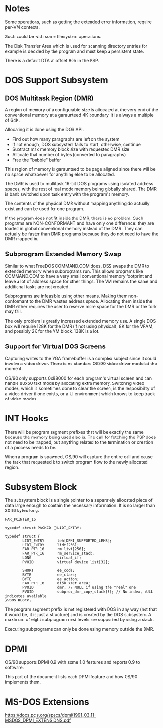 # Notes

Some operations, such as getting the extended error information, require per-VM contexts.

Such could be with some filesystem operations.

The Disk Transfer Area which is used for scanning directory entries for example is decided by the program and must keep a persistent state.

There is a default DTA at offset 80h in the PSP.

# DOS Support Subsystem

## DOS Multitask Region (DMR)

A region of memory of a configurable size is allocated at the very end of the conventional memory at a garaunteed 4K boundary. It is always a multiple of 64K.

Allocating it is done using the DOS API.

- Find out how many paragraphs are left on the system
- If not enough, DOS subsystem fails to start, otherwise, continue
- Subtract max memory block size with requested DMR size
- Allocate that number of bytes (converted to paragraphs)
- Free the "bubble" buffer

This region of memory is garaunteed to be page aligned since there will be no space whatsoever for anything else to be allocated.

The DMR is used to multitask 16-bit DOS programs using isolated address spaces, with the rest of real mode memory being globally shared. The DMR is bank switched upon task entry with the program's memory.

The contents of the physical DMR without mapping anything do actually exist and can be used for one program.

If the program does not fit inside the DMR, there is no problem. Such programs are NON-CONFORMANT and have only one difference: they are loaded in global conventional memory instead of the DMR. They can actually be faster than DMR programs because they do not need to have the DMR mapped in.

## Subprogram Extended Memory Swap

Similar to what FreeDOS COMMAND.COM does, DSS swaps the DMR to extended memory when subprograms run. This allows programs like COMMAND.COM to have a very small conventional memory footprint and leave a lot of address space for other things. The VM remains the same and additional tasks are not created.

Subprograms are infeasible using other means. Making them non-conformant to the DMR wastes address space. Allocating them inside the DMR either requires the user to reserve more space for the DMR or the fork may fail.

The only problem is greatly increased extended memory use. A single DOS box will require 128K for the DMR (if not using physical), 8K for the VRAM, and possibly 2K for the VM block. 138K is a lot.

## Support for Virtual DOS Screens

Capturing writes to the VGA framebuffer is a complex subject since it could involve a video driver. There is no standard OS/90 video driver model at the moment.

OS/90 only supports 0xB8000 for each program's virtual screen and can handle 80x50 text mode by allocating extra memory. Switching video modes, which is sometimes done to clear the screen, is the resposibility of a video driver if one exists, or a UI environment which knows to keep track of video modes.

# INT Hooks

There will be program segment prefixes that will be exactly the same because the memory being used also is. The call for fetching the PSP does not need to be trapped, but anything related to the termination or creation of a process needs to be.

When a program is spawned, OS/90 will capture the entire call and cause the task that requested it to switch program flow to the newly allocated region.

# Subsystem Block

The subsystem block is a single pointer to a separately allocated piece of data large enough to contain the necessary information. It is no larger than 2048 bytes long.

```
FAR_POINTER_16

typedef struct PACKED {}LIDT_ENTRY;

typedef struct {
        LIDT_ENTRY      leh[DPMI_SUPPORTED_LEHS];
        LIDT_ENTRY      lidt[256];
        FAR_PTR_16      rm_livt[256];
        FAR_PTR_16      rm_service_stack;
        LONG            virtual_if;
        PVOID           virtual_device_list[32];

        SHORT           ee_code;
        BYTE            ee_class;
        BYTE            ee_action;
        FAR_PTR_16      disk_xfer_area;
        PVOID           dmr; // NULL if using the "real" one
        PVOID           subproc_dmr_copy_stack[8]; // No index, NULL indicates available
}VDOS_BLOCK;
```
The program segment prefix is not registered with DOS in any way (not that it would be, it is just a structure) and is created by the DOS subsystem. A maximum of eight subprogram nest levels are supported by using a stack.

Executing subprograms can only be done using memory outside the DMR.

# DPMI

OS/90 supports DPMI 0.9 with some 1.0 features and reports 0.9 to software.

This part of the document lists each DPMI feature and how OS/90 implements them.

# MS-DOS Extensions

https://docs.pcjs.org/specs/dpmi/1991_03_11-MSDOS_DPMI_EXTENSIONS.pdf
